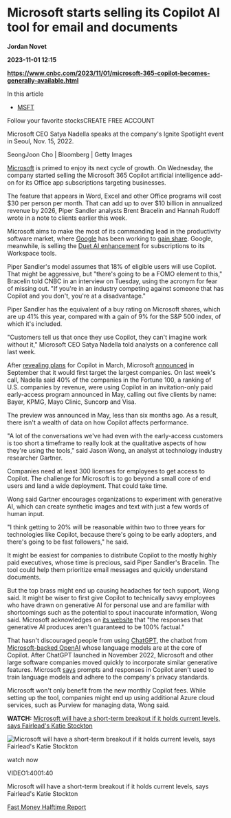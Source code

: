# Microsoft starts selling its Copilot AI tool for email and documents
**Jordan Novet**

**2023-11-01 12:15**

**https://www.cnbc.com/2023/11/01/microsoft-365-copilot-becomes-generally-available.html**

In this article

*   [MSFT](https://www.cnbc.com/quotes/MSFT)

Follow your favorite stocksCREATE FREE ACCOUNT

Microsoft CEO Satya Nadella speaks at the company's Ignite Spotlight event in Seoul, Nov. 15, 2022.

SeongJoon Cho | Bloomberg | Getty Images

[Microsoft](https://www.cnbc.com/quotes/MSFT/) is primed to enjoy its next cycle of growth. On Wednesday, the company started selling the Microsoft 365 Copilot artificial intelligence add-on for its Office app subscriptions targeting businesses.

The feature that appears in Word, Excel and other Office programs will cost $30 per person per month. That can add up to over $10 billion in annualized revenue by 2026, Piper Sandler analysts Brent Bracelin and Hannah Rudoff wrote in a note to clients earlier this week.

Microsoft aims to make the most of its commanding lead in the productivity software market, where [Google](https://www.cnbc.com/quotes/GOOGL/) has been working to [gain share](https://www.cnbc.com/2020/10/06/google-g-suite-becomes-workspace-gets-new-pricing-tiers.html). Google, meanwhile, is selling the [Duet AI enhancement](https://www.cnbc.com/2023/08/29/google-will-charge-enterprises-30-a-month-for-duet-ai-in-workspace.html) for subscriptions to its Workspace tools.

Piper Sandler's model assumes that 18% of eligible users will use Copilot. That might be aggressive, but "there's going to be a FOMO element to this," Bracelin told CNBC in an interview on Tuesday, using the acronym for fear of missing out. "If you're in an industry competing against someone that has Copilot and you don't, you're at a disadvantage."

Piper Sandler has the equivalent of a buy rating on Microsoft shares, which are up 41% this year, compared with a gain of 9% for the S&P 500 index, of which it's included.

"Customers tell us that once they use Copilot, they can't imagine work without it," Microsoft CEO Satya Nadella told analysts on a conference call last week.

After [revealing plans](https://www.cnbc.com/2023/03/16/microsoft-to-improve-office-365-with-chatgpt-like-generative-ai-tech-.html) for Copilot in March, Microsoft [announced](https://www.cnbc.com/2023/09/21/microsoft-365-copilot-software-becomes-available-to-enterprises-nov-1.html) in September that it would first target the largest companies. On last week's call, Nadella said 40% of the companies in the Fortune 100, a ranking of U.S. companies by revenue, were using Copilot in an invitation-only paid early-access program announced in May, calling out five clients by name: Bayer, KPMG, Mayo Clinic, Suncorp and Visa.

The preview was announced in May, less than six months ago. As a result, there isn't a wealth of data on how Copilot affects performance.

"A lot of the conversations we've had even with the early-access customers is too short a timeframe to really look at the qualitative aspects of how they're using the tools," said Jason Wong, an analyst at technology industry researcher Gartner.

Companies need at least 300 licenses for employees to get access to Copilot. The challenge for Microsoft is to go beyond a small core of end users and land a wide deployment. That could take time.

Wong said Gartner encourages organizations to experiment with generative AI, which can create synthetic images and text with just a few words of human input.

"I think getting to 20% will be reasonable within two to three years for technologies like Copilot, because there's going to be early adopters, and there's going to be fast followers," he said.

It might be easiest for companies to distribute Copilot to the mostly highly paid executives, whose time is precious, said Piper Sandler's Bracelin. The tool could help them prioritize email messages and quickly understand documents.

But the top brass might end up causing headaches for tech support, Wong said. It might be wiser to first give Copilot to technically savvy employees who have drawn on generative AI for personal use and are familiar with shortcomings such as the potential to spout inaccurate information, Wong said. Microsoft acknowledges on [its website](https://learn.microsoft.com/en-us/power-platform/faqs-copilot-data-security-privacy) that "the responses that generative AI produces aren't guaranteed to be 100% factual."

That hasn't discouraged people from using [ChatGPT](https://www.cnbc.com/2023/02/08/what-is-chatgpt-viral-ai-chatbot-at-heart-of-microsoft-google-fight.html), the chatbot from [Microsoft-backed OpenAI](https://www.cnbc.com/2023/04/08/microsofts-complex-bet-on-openai-brings-potential-and-uncertainty.html) whose language models are at the core of Copilot. After ChatGPT launched in November 2022, Microsoft and other large software companies moved quickly to incorporate similar generative features. Microsoft [says](https://learn.microsoft.com/en-us/microsoft-365-copilot/microsoft-365-copilot-privacy) prompts and responses in Copilot aren't used to train language models and adhere to the company's privacy standards.

Microsoft won't only benefit from the new monthly Copilot fees. While setting up the tool, companies might end up using additional Azure cloud services, such as Purview for managing data, Wong said.

**WATCH:** [Microsoft will have a short-term breakout if it holds current levels, says Fairlead's Katie Stockton](https://www.cnbc.com/video/2023/10/25/microsoft-will-have-a-short-term-breakout-if-it-holds-current-levels-says-fairleads-katie-stockton.html)

![Microsoft will have a short-term breakout if it holds current levels, says Fairlead's Katie Stockton](https://image.cnbcfm.com/api/v1/image/107323061-16982509241698250922-31744161927-1080pnbcnews.jpg?v=1698253849&w=750&h=422&vtcrop=y)

watch now

VIDEO1:4001:40

Microsoft will have a short-term breakout if it holds current levels, says Fairlead's Katie Stockton

[Fast Money Halftime Report](https://www.cnbc.com/halftime/)